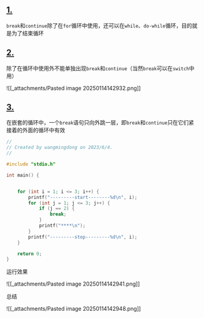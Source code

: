 ## [1.](https://doc.itprojects.cn/0004.zhishi.c/0002.doc/index.html#/3.12.break.continue.zhuyidian?id=_1)

`break`和`continue`除了在`for`循环中使用，还可以在`while`、`do-while`循环，目的就是为了结束循环

## [2.](https://doc.itprojects.cn/0004.zhishi.c/0002.doc/index.html#/3.12.break.continue.zhuyidian?id=_2)

除了在循环中使用外不能单独出现`break`和`continue`（当然`break`可以在`switch`中用）

![[_attachments/Pasted image 20250114142932.png]]

## [3.](https://doc.itprojects.cn/0004.zhishi.c/0002.doc/index.html#/3.12.break.continue.zhuyidian?id=_3)

在嵌套的循环中，一个`break`语句只向外跳一层，即`break`和`continue`只在它们紧接着的外面的循环中有效

```c
//
// Created by wangmingdong on 2023/6/4.
//

#include "stdio.h"

int main() {


    for (int i = 1; i <= 3; i++) {
        printf("---------start--------%d\n", i);
        for (int j = 1; j <= 3; j++) {
            if (j == 2) {
                break;
            }
            printf("****\n");
        }
        printf("---------stop---------%d\n", i);
    }

    return 0;
}
```

运行效果

![[_attachments/Pasted image 20250114142941.png]]

总结

![[_attachments/Pasted image 20250114142948.png]]
